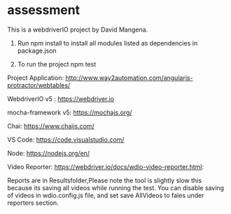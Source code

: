 # assessment
This is a webdriverIO project by David Mangena. 

1. Run npm install to install all modules listed as dependencies in package.json

2. To run the project npm test

Project Application: http://www.way2automation.com/angularjs-protractor/webtables/

WebdriverIO v5 : https://webdriver.io

mocha-framework v5: https://mochajs.org/

Chai: https://www.chaijs.com/

VS Code: https://code.visualstudio.com/

Node: https://nodejs.org/en/

Video Reporter: https://webdriver.io/docs/wdio-video-reporter.html: 

Reports are in Resultsfolder,Please note the tool is slightly slow this because its saving all videos while running the test.
You can disable saving of videos in wdio.config.js file, and set save AllVideos to fales under reporters section.
